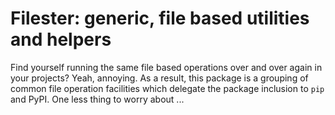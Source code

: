 # Filester: generic, file based utilities and helpers

Find yourself running the same file based operations over and over again in your projects? Yeah, annoying. As a result, this package is a grouping of common file operation facilities which delegate the package inclusion to `pip` and PyPI. One less thing to worry about ...
